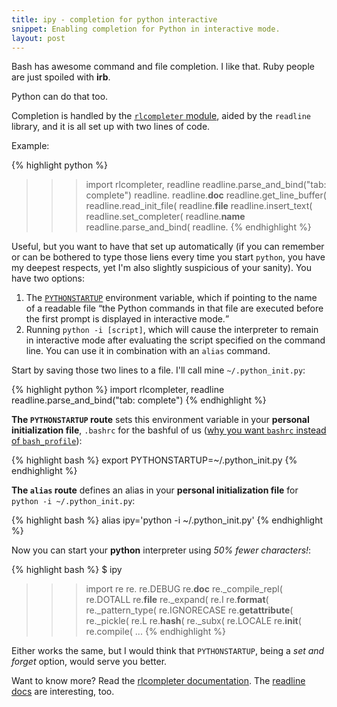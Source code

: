 ```yaml
---
title: ipy - completion for python interactive
snippet: Enabling completion for Python in interactive mode.
layout: post
---
```


Bash has awesome command and file completion. I like that.  Ruby people are just spoiled with **irb**.

Python can do that too.

Completion is handled by the [`rlcompleter` module][rlc], aided by the `readline` library, and it is all set up with two lines of code.

Example:

{% highlight python %}
>>> import rlcompleter, readline
>>> readline.parse_and_bind("tab: complete")
>>> readline. <TAB PRESSED>
readline.__doc__          readline.get_line_buffer(  readline.read_init_file(
readline.__file__         readline.insert_text(      readline.set_completer(
readline.__name__         readline.parse_and_bind(
>>> readline.
{% endhighlight %}

Useful, but you want to have that set up automatically (if you can remember or can be bothered to type those liens every time you start `python`, you have my deepest respects, yet I'm also slightly suspicious of your sanity). You have two options:

1. The [`PYTHONSTARTUP`][PYSU] environment variable, which if pointing to the name of a readable file <q>the Python commands in that file are executed before the first prompt is displayed in interactive mode.</q>
2. Running `python -i [script]`, which will cause the interpreter to remain in interactive mode after evaluating the script specified on the command line. You can use it in combination with an `alias` command.

Start by saving those two lines to a file. I'll call mine `~/.python_init.py`:

{% highlight python %}
import rlcompleter, readline
readline.parse_and_bind("tab: complete")
{% endhighlight %}


**The `PYTHONSTARTUP` route** sets this environment variable in your **personal initialization file**,  `.bashrc` for the bashful of us ([why you want `bashrc` instead of `bash_profile`](http://www.joshstaiger.org/archives/2005/07/bash_profile_vs.html)):

{% highlight bash %}
export PYTHONSTARTUP=~/.python_init.py
{% endhighlight %}

**The `alias` route** defines an alias in your **personal initialization file** for `python -i ~/.python_init.py`:

{% highlight bash %}
alias ipy='python -i ~/.python_init.py'
{% endhighlight %}

Now you can start your **python** interpreter using *50% fewer characters!*:

{% highlight bash %}
$ ipy
>>> import re
>>> re.<TAB>
re.DEBUG              re.__doc__            re._compile_repl(
re.DOTALL             re.__file__           re._expand(
re.I                  re.__format__(        re._pattern_type(
re.IGNORECASE         re.__getattribute__(  re._pickle(
re.L                  re.__hash__(          re._subx(
re.LOCALE             re.__init__(          re.compile(
...
{% endhighlight %}


Either works the same, but I would think that `PYTHONSTARTUP`, being a *set and forget* option, would serve you better.


Want to know more? Read the [rlcompleter documentation][rlc]. The [readline docs](http://docs.python.org/library/readline.html) are interesting, too.



[rlc]: http://docs.python.org/library/rlcompleter.html
[PYSU]: http://docs.python.org/using/cmdline.html#envvar-PYTHONSTARTUP

